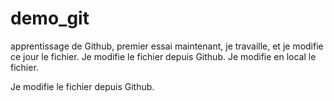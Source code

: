 # demo_git
apprentissage de Github, premier essai
maintenant, je  travaille, et je modifie ce jour le fichier. 
Je modifie le fichier depuis Github. 
Je modifie en local le fichier. 

Je modifie le fichier depuis Github.



